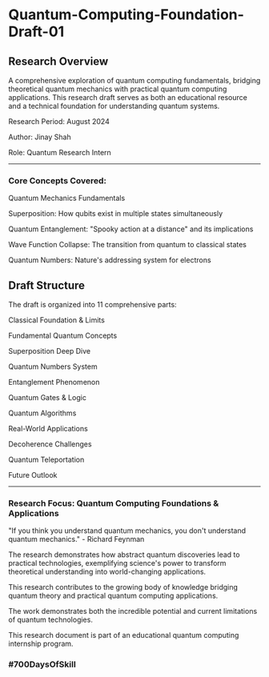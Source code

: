 # Quantum-Computing-Foundation-Draft-01

## Research Overview
A comprehensive exploration of quantum computing fundamentals, bridging theoretical quantum mechanics with practical quantum computing applications. 
This research draft serves as both an educational resource and a technical foundation for understanding quantum systems.



Research Period: August 2024

Author: Jinay Shah

Role: Quantum Research Intern

---

### Core Concepts Covered:

Quantum Mechanics Fundamentals

Superposition: How qubits exist in multiple states simultaneously

Quantum Entanglement: "Spooky action at a distance" and its implications

Wave Function Collapse: The transition from quantum to classical states

Quantum Numbers: Nature's addressing system for electrons

## Draft Structure

The draft is organized into 11 comprehensive parts:


Classical Foundation & Limits

Fundamental Quantum Concepts

Superposition Deep Dive

Quantum Numbers System

Entanglement Phenomenon

Quantum Gates & Logic

Quantum Algorithms

Real-World Applications

Decoherence Challenges

Quantum Teleportation

Future Outlook

---

### Research Focus: Quantum Computing Foundations & Applications

"If you think you understand quantum mechanics, you don't understand quantum mechanics." - Richard Feynman

The research demonstrates how abstract quantum discoveries lead to practical technologies, exemplifying science's power to transform theoretical understanding into world-changing applications.

This research contributes to the growing body of knowledge bridging quantum theory and practical quantum computing applications. 

The work demonstrates both the incredible potential and current limitations of quantum technologies.

This research document is part of an educational quantum computing internship program.

### #700DaysOfSkill
